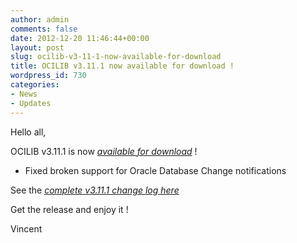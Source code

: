 ```yaml
---
author: admin
comments: false
date: 2012-12-20 11:46:44+00:00
layout: post
slug: ocilib-v3-11-1-now-available-for-download
title: OCILIB v3.11.1 now available for download !
wordpress_id: 730
categories:
- News
- Updates
---
```


Hello all,

  

OCILIB v3.11.1 is now [_available for download_](http://orclib.sourceforge.net/download/) ! 




    
  * Fixed broken support for Oracle Database Change notifications

 

See the [_complete v3.11.1 change log here_](http://orclib.sourceforge.net/public/changelogs/ocilib-changelog-v3.11.1.txt)

Get the release and enjoy it !

Vincent


